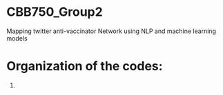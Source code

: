 # CBB750_Group2

Mapping twitter anti-vaccinator Network using NLP and machine learning models​


# Organization of the codes:

1. 
